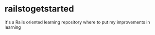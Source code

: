 railstogetstarted
==============

It's a Rails oriented learning repository where to put my improvements in learning
